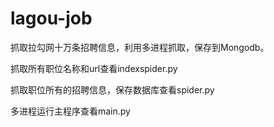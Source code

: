 # lagou-job
抓取拉勾网十万条招聘信息，利用多进程抓取，保存到Mongodb。

抓取所有职位名称和url查看indexspider.py

抓取职位所有的招聘信息，保存数据库查看spider.py

多进程运行主程序查看main.py
